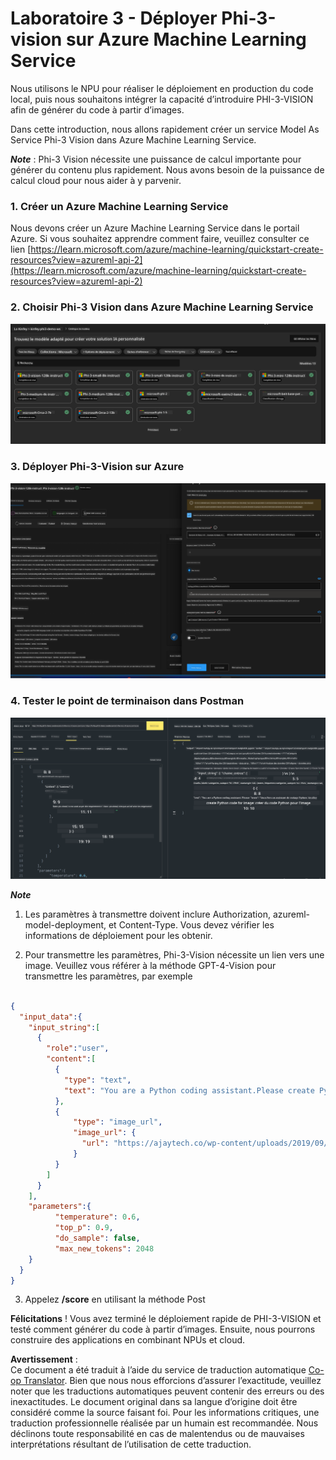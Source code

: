 <!--
CO_OP_TRANSLATOR_METADATA:
{
  "original_hash": "20cb4e6ac1686248e8be913ccf6c2bc2",
  "translation_date": "2025-07-17T04:03:35+00:00",
  "source_file": "md/02.Application/02.Code/Phi3/VSCodeExt/HOL/AIPC/03.DeployPhi3VisionOnAzure.md",
  "language_code": "fr"
}
-->
# **Laboratoire 3 - Déployer Phi-3-vision sur Azure Machine Learning Service**

Nous utilisons le NPU pour réaliser le déploiement en production du code local, puis nous souhaitons intégrer la capacité d’introduire PHI-3-VISION afin de générer du code à partir d’images.

Dans cette introduction, nous allons rapidement créer un service Model As Service Phi-3 Vision dans Azure Machine Learning Service.

***Note*** : Phi-3 Vision nécessite une puissance de calcul importante pour générer du contenu plus rapidement. Nous avons besoin de la puissance de calcul cloud pour nous aider à y parvenir.


### **1. Créer un Azure Machine Learning Service**

Nous devons créer un Azure Machine Learning Service dans le portail Azure. Si vous souhaitez apprendre comment faire, veuillez consulter ce lien [https://learn.microsoft.com/azure/machine-learning/quickstart-create-resources?view=azureml-api-2](https://learn.microsoft.com/azure/machine-learning/quickstart-create-resources?view=azureml-api-2)


### **2. Choisir Phi-3 Vision dans Azure Machine Learning Service**

![Catalog](../../../../../../../../../translated_images/vison_catalog.f979823d5bde8aef2c37a3a9686f6c5d0c521f93730447798ea6fb580091443f.fr.png)


### **3. Déployer Phi-3-Vision sur Azure**


![Deploy](../../../../../../../../../translated_images/vision_deploy.a8114ccd849a957272bf30959bdef166b21a0fac4c4f0129dab0106b97104772.fr.png)


### **4. Tester le point de terminaison dans Postman**


![Test](../../../../../../../../../translated_images/vision_test.0b9c1b1d414131d03398c88fc1b79d839e7946c2ae5c9fd170a2894c271e2993.fr.png)


***Note***

1. Les paramètres à transmettre doivent inclure Authorization, azureml-model-deployment, et Content-Type. Vous devez vérifier les informations de déploiement pour les obtenir.

2. Pour transmettre les paramètres, Phi-3-Vision nécessite un lien vers une image. Veuillez vous référer à la méthode GPT-4-Vision pour transmettre les paramètres, par exemple

```json

{
  "input_data":{
    "input_string":[
      {
        "role":"user",
        "content":[ 
          {
            "type": "text",
            "text": "You are a Python coding assistant.Please create Python code for image "
          },
          {
              "type": "image_url",
              "image_url": {
                "url": "https://ajaytech.co/wp-content/uploads/2019/09/index.png"
              }
          }
        ]
      }
    ],
    "parameters":{
          "temperature": 0.6,
          "top_p": 0.9,
          "do_sample": false,
          "max_new_tokens": 2048
    }
  }
}

```

3. Appelez **/score** en utilisant la méthode Post

**Félicitations** ! Vous avez terminé le déploiement rapide de PHI-3-VISION et testé comment générer du code à partir d’images. Ensuite, nous pourrons construire des applications en combinant NPUs et cloud.

**Avertissement** :  
Ce document a été traduit à l’aide du service de traduction automatique [Co-op Translator](https://github.com/Azure/co-op-translator). Bien que nous nous efforcions d’assurer l’exactitude, veuillez noter que les traductions automatiques peuvent contenir des erreurs ou des inexactitudes. Le document original dans sa langue d’origine doit être considéré comme la source faisant foi. Pour les informations critiques, une traduction professionnelle réalisée par un humain est recommandée. Nous déclinons toute responsabilité en cas de malentendus ou de mauvaises interprétations résultant de l’utilisation de cette traduction.